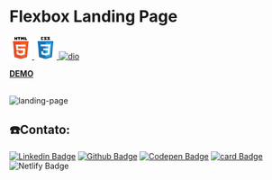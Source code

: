 # Flexbox Landing Page

<a href="https://www.w3.org/html/" target="_blank"> <img src="https://raw.githubusercontent.com/devicons/devicon/master/icons/html5/html5-original-wordmark.svg" alt="html5" width="40" height="40"/> </a><a href="https://www.w3schools.com/css/" target="_blank"> <img src="https://raw.githubusercontent.com/devicons/devicon/master/icons/css3/css3-original-wordmark.svg" alt="css3" width="40" height="40"/> </a>
<a href="https://www.dio.me/sign-in" target="_blank"> <img src="https://github.com/martageraldo/awesome-badges/blob/main/img/logo-dio.png?raw=true" alt="dio" width="40" /> </a>
<br>


[**DEMO**](https://codepen.io/martageraldo/pen/MWrbdNP)

<br>
<img src="https://github.com/martageraldo/Flexbox-website/blob/main/land.jpg" alt="landing-page"/> </a>




## ☎️Contato:

[![Linkedin Badge](https://img.shields.io/badge/-LinkedIn-blue?style=social-square&logo=Linkedin&logoColor=white&link=https://www.linkedin.com/in/marta-geraldo/)](https://www.linkedin.com/in/marta-geraldo/)
 [![Github Badge](https://img.shields.io/badge/GitHub--000?style=social&logo=Github&logoColor=&link=https://github.com/martageraldo)](https://github.com/martageraldo)
[![Codepen Badge](https://img.shields.io/badge/-Codepen-black?style=social-square&logo=Codepen&logoColor=white&link=https://codepen.io/martageraldo)](https://codepen.io/martageraldo)
[![card Badge](https://img.shields.io/badge/-Hotmail-0078D4??style=flat-square&logo=microsoft-outlook&logoColor=white&link=mailto:mggeraldo@hotmail.com)](mailto:mggeraldo@hotmail.com) 
![Netlify Badge](https://img.shields.io/badge/-Netlify-00C7B7?style=social-square&logo=netlify&logoColor=white)

